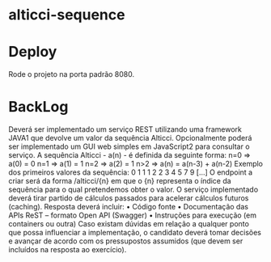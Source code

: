 # alticci-sequence

<h1> Deploy </h1>
<p>Rode o projeto na porta padrão 8080.</p>

<h1> BackLog </h1>

Deverá ser implementado um serviço REST utilizando uma framework JAVA1 que devolve um valor da sequência Alticci.
Opcionalmente poderá ser implementado um GUI web simples em JavaScript2 para consultar o serviço.
A sequência Alticci - a(n) - é definida da seguinte forma:
n=0 => a(0) = 0
n=1 => a(1) = 1
n=2 => a(2) = 1
n>2 => a(n) = a(n-3) + a(n-2)
Exemplo dos primeiros valores da sequência:
0
1
1
1
2
2
3
4
5
7
9 [...]
O endpoint a criar será da forma <baseurl>/alticci/{n} em que o {n} representa o índice da sequência para o qual pretendemos obter o valor.
O serviço implementado deverá tirar partido de cálculos passados para acelerar cálculos futuros (caching).
Resposta deverá incluir:
• Código fonte
• Documentação das APIs ReST – formato Open API (Swagger)
• Instruções para execução (em containers ou outra)
Caso existam dúvidas em relação a qualquer ponto que possa influenciar a implementação, o candidato deverá tomar decisões e avançar de acordo com os pressupostos assumidos (que devem ser incluídos na resposta ao exercício).

